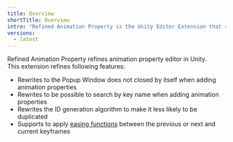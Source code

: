 ```yaml
---
title: Overview
shortTitle: Overview
intro: "Refined Animation Property is the Unity Editor Extension that refine animation property editor."
versions:
  - latest
---
```


Refined Animation Property refines animation property editor in Unity.  
This extension refines following features:

- Rewrites to the Popup Window does not closed by itself when adding animation properties
- Rewrites to be possible to search by key name when adding animation properties
- Rewrites the ID generation algorithm to make it less likely to be duplicated
- Supports to apply [easing functions](https://easings.net/) between the previous or next and current keyframes
